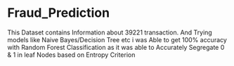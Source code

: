 # Fraud_Prediction
This Dataset contains Information about 39221 transaction. And Trying models like Naive Bayes/Decision Tree etc i was Able to get 100% accuracy with Random Forest Classification as it was able to Accurately Segregate 0 &amp; 1 in leaf Nodes based on Entropy Criterion
